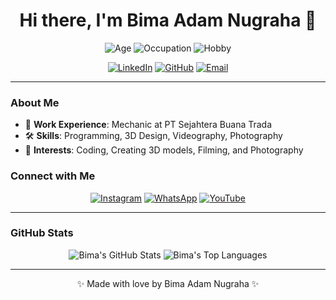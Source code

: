 <h1 align="center">Hi there, I'm Bima Adam Nugraha 👋</h1>

<p align="center">
  <img src="https://img.shields.io/badge/Age-22-blue" alt="Age">
  <img src="https://img.shields.io/badge/Occupation-Mechanic-success" alt="Occupation">
  <img src="https://img.shields.io/badge/Hobby-Programming, 3D Design, Videography, Photography-purple" alt="Hobby">
</p>

<p align="center">
  <a href="https://www.linkedin.com/in/bima-adam/"><img src="https://img.shields.io/badge/LinkedIn-Bima%20Adam%20Nugraha-blue?style=flat-square&logo=linkedin" alt="LinkedIn"></a>
  <a href="https://github.com/bimaadam"><img src="https://img.shields.io/badge/GitHub-bimaadam-black?style=flat-square&logo=github" alt="GitHub"></a>
  <a href="mailto:bimavyanisty12@gmail.com"><img src="https://img.shields.io/badge/Email-bimavyanisty12@gmail.com-red?style=flat-square&logo=gmail" alt="Email"></a>
</p>

---

### About Me

- 🔧 **Work Experience**: Mechanic at PT Sejahtera Buana Trada
- 🛠 **Skills**: Programming, 3D Design, Videography, Photography
- 🌟 **Interests**: Coding, Creating 3D models, Filming, and Photography

### Connect with Me

<p align="center">
  <a href="https://www.instagram.com/bima_adam0203sdt/"><img src="https://img.shields.io/badge/Instagram-%23E4405F.svg?&style=for-the-badge&logo=instagram&logoColor=white" alt="Instagram"></a>
  <a href="https://wa.me/+6289663164143"><img src="https://img.shields.io/badge/WhatsApp-25D366?style=for-the-badge&logo=whatsapp&logoColor=white" alt="WhatsApp"></a>
  <a href="https://www.youtube.com/BeatzBimz"><img src="https://img.shields.io/badge/YouTube-FF0000?style=for-the-badge&logo=youtube&logoColor=white" alt="YouTube"></a>
</p>

---

### GitHub Stats

<p align="center">
  <img src="https://github-readme-stats.vercel.app/api?username=bimaadam&show_icons=true&theme=radical" alt="Bima's GitHub Stats">
  <img src="https://github-readme-stats.vercel.app/api/top-langs/?username=bimaadam&layout=compact&theme=radical" alt="Bima's Top Languages">
</p>

---

<p align="center">✨ Made with love by Bima Adam Nugraha ✨</p>
